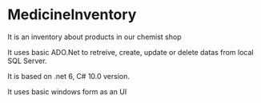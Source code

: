 # MedicineInventory
It is an inventory about products in our chemist shop

It uses basic ADO.Net to retreive, create, update or delete datas from local SQL Server. 

It is based on .net 6, C# 10.0 version. 

It uses basic windows form as an UI